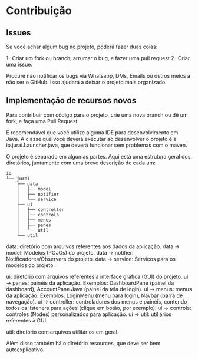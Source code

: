# Contribuição

## Issues

Se você achar algum bug no projeto, poderá fazer duas coias:

1- Criar um fork ou branch, arrumar o bug, e fazer uma pull request
2- Criar uma issue.

Procure não notificar os bugs via Whatsapp, DMs, Emails ou outros meios a não ser o GitHub. Isso ajudará a deixar o projeto mais organizado.

## Implementação de recursos novos

Para contribuir com código para o projeto, crie uma nova branch ou dê um fork, e faça uma Pull Request.

É recomendável que você utilize alguma IDE para desenvolvimento em Java.
A classe que você deverá executar ao desenvolver o projeto é a io.jurai.Launcher.java, que deverá funcionar sem problemas com o maven.

O projeto é separado em algumas partes.
Aqui está uma estrutura geral dos diretórios, juntamente com uma breve descrição de cada um:

```text
io
└── jurai
    ├── data
    │   ├── model
    │   ├── notifier
    │   └── service
    ├── ui
    │   ├── controller
    │   ├── controls
    │   ├── menus
    │   ├── panes
    │   └── util
    └── util
```
data: diretório com arquivos referentes aos dados da aplicação.
data -> model: Modelos (POJOs) do projeto.
data -> notifier: Notificadores/Observers do projeto.
data -> service: Servicos para os modelos do projeto.

ui: diretório com arquivos referentes à interface gráfica (GUI) do projeto.
ui -> panes: painéis da aplicação. Exemplos: DashboardPane (painel da dashboard), AccountPane.Java (painel da tela de login).
ui -> menus: menus da aplicação: Exemplos: LoginMenu (menu para login), Navbar (barra de navegação).
ui -> controller: controladores dos menus e painéis, contendo todos os listeners para ações (clique em botão, por exemplo).
ui -> controls: controles (Nodes) personalizados para aplicação.
ui -> util: utiliários referentes à GUI.

util: diretório com arquivos utilitários em geral.

Além disso também há o diretório resources, que deve ser bem autoexplicativo.